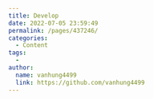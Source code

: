 ```yaml
---
title: Develop
date: 2022-07-05 23:59:49
permalink: /pages/437246/
categories:
  - Content
tags:
  - 
author: 
  name: vanhung4499
  link: https://github.com/vanhung4499
---
```

